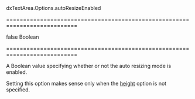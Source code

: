 <!--id-->dxTextArea.Options.autoResizeEnabled<!--/id-->
===========================================================================
<!--default-->false<!--/default-->
<!--type-->Boolean<!--/type-->
===========================================================================

<!--shortDescription-->
A Boolean value specifying whether or not the auto resizing mode is enabled.
<!--/shortDescription-->

<!--fullDescription-->
Setting this option makes sense only when the [height](/Documentation/ApiReference/UI_Widgets/dxTextArea/Configuration/#height) option is not specified.


<!--/fullDescription-->